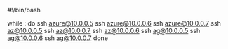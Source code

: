 #!/bin/bash

while :
do
        ssh azure@10.0.0.5
        ssh azure@10.0.0.6
        ssh azure@10.0.0.7
        ssh az@10.0.0.5
        ssh az@10.0.0.7
        ssh az@10.0.0.6
        ssh ag@10.0.0.5
        ssh ag@10.0.0.6
        ssh ag@10.0.0.7
done